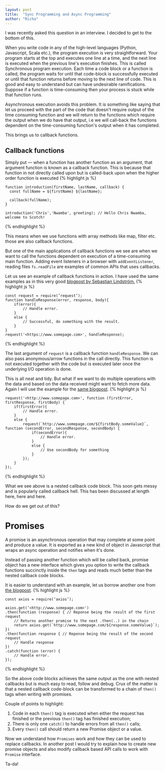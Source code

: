 ```yaml
---
layout: post
title:  "Sync Programming and Async Programming"
author: "Richa"
---
```


I was recently asked this question in an interview. I decided to get to the bottom of this.

When you write code in any of the high-level languages (Python, Javascript, Scala etc.), the program execution is very straightforward. Your program starts at the top and executes one line at a time, and the next line is executed when the previous line's execution finishes. This is called Synchronous program execution. Each time a code block or a function is called, the program waits for until that code-block is successfully executed or until that function returns before moving to the next line of code. This is good and easy to understand but can have undesirable ramifications. Suppose if a function is time-consuming then your process is stuck while that function runs.

Asynchronous execution avoids this problem. It is something like saying that let us proceed with the part of the code that doesn't require output of the time consuming function and we will return to the functions which require the output when we do have that output, i.e we will call-back the functions dependent on the time-consuming function's output when it has completed.

This brings us to callback functions.

## Callback functions

Simply put — when a function has another function as an argument, that argument function is known as a callback function. This is because that function in not directly called upon but is called-back upon when the higher order function is executed
 {% highlight js %}
    
    function introduction(firstName, lastName, callback) {
      const fullName = ${firstName} ${lastName};
    
      callback(fullName);
    }
    
    introduction('Chris','Nwamba', greeting); // Hello Chris Nwamba, welcome to Scotch!
{% endhighlight %}

This means when we use functions with array methods like map, filter etc. those are also callback functions.

But one of the main applications of callback functions we see are when we want to call the functions dependent on execution of a time-consuming main function. Adding event listeners in a browser with `addEventListener`, reading files `fs.readFile` are examples of common APIs that uses callbacks.

Let us see an example of callback functions in action. I have used the same examples as in this very good [blogpost by Sebastian Lindström.](https://medium.com/codebuddies/getting-to-know-asynchronous-javascript-callbacks-promises-and-async-await-17e0673281ee)
{% highlight js %}

    const request = require(‘request’);
    function handleResponse(error, response, body){
        if(error){
            // Handle error.
        }
        else {
            // Successful, do something with the result.
        }
    }
    request('<https://www.somepage.com>', handleResponse);

{% endhighlight %}

The last argument of `request` is a callback function `handleResponse`. We can also pass anonymous/arrow functions in the call directly. This function is not executed together with the code but is executed later once the underlying I/O operation is done.

This is all neat and tidy. But what if we want to do multiple operations with the data and based on the data received might want to fetch more data. Again I will use the example for the [same blogpost](https://medium.com/codebuddies/getting-to-know-asynchronous-javascript-callbacks-promises-and-async-await-17e0673281ee).
{% highlight js %}

    request('<http://www.somepage.com>', function (firstError, firstResponse, firstBody) {
        if(firstError){
            // Handle error.
        }
        else {
            request(`http://www.somepage.com/${firstBody.someValue}`, function (secondError, secondResponse, secondBody) {
                if(secondError){
                    // Handle error.
                }
                else {
                    // Use secondBody for something
                }
            });
        }
    });

{% endhighlight %}


What we see above is a nested callback code block. This soon gets messy and is popularly called callback hell. This has been discussed at length here, here and here.

How do we get out of this?

# Promises

A promise is an asynchronous operation that may complete at some point and produce a value. It is exported as a new kind of object in Javascript that wraps an async operation and notifies when it's done.

Instead of passing another function which will be called back, promise object has a new interface which gives you option to write the callback functions succinctly inside the `then` tags and reads much better than the nested callback code blocks.

It is easier to understand with an example, let us borrow another one from [the blogpost](https://medium.com/codebuddies/getting-to-know-asynchronous-javascript-callbacks-promises-and-async-await-17e0673281ee).
{% highlight js %}

    const axios = require(‘axios’);
    
    axios.get(‘<http://www.somepage.com>')
    .then(function (response) { // Reponse being the result of the first request
        // Returns another promise to the next .then(..) in the chain
        return axios.get(`http://www.somepage.com/${response.someValue}`);
    })
    .then(function response { // Reponse being the result of the second request
        // Handle response
    })
    .catch(function (error) {
        // Handle error.
    });

{% endhighlight %}


So the above code blocks achieves the same output as the one with nested callbacks but is much easy to read, follow and debug. Crux of the matter is that a nested callback code-block can be transformed to a chain of `then()` tags when writing with promises.

Couple of points to highlight:

1. Code in each `then()` tag is executed when either the request has finished or the previous `then()` tag has finished execution;
2. There is only one `catch()` to handle errors from all `then()` calls;
3. Every `then()` call should return a new Promise object or a value.

Now we understand how `Promises` work and how they can be used to replace callbacks. In another post I would try to explain how to create new promise objects and also modify callback based API calls to work with `Promise` interface.

Ta-da!






